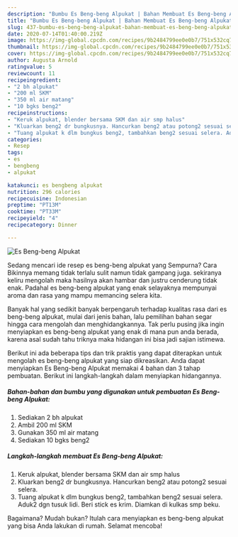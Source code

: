 ```yaml
---
description: "Bumbu Es Beng-beng Alpukat | Bahan Membuat Es Beng-beng Alpukat Yang Bisa Manjain Lidah"
title: "Bumbu Es Beng-beng Alpukat | Bahan Membuat Es Beng-beng Alpukat Yang Bisa Manjain Lidah"
slug: 437-bumbu-es-beng-beng-alpukat-bahan-membuat-es-beng-beng-alpukat-yang-bisa-manjain-lidah
date: 2020-07-14T01:40:00.219Z
image: https://img-global.cpcdn.com/recipes/9b2484799ee0e0b7/751x532cq70/es-beng-beng-alpukat-foto-resep-utama.jpg
thumbnail: https://img-global.cpcdn.com/recipes/9b2484799ee0e0b7/751x532cq70/es-beng-beng-alpukat-foto-resep-utama.jpg
cover: https://img-global.cpcdn.com/recipes/9b2484799ee0e0b7/751x532cq70/es-beng-beng-alpukat-foto-resep-utama.jpg
author: Augusta Arnold
ratingvalue: 5
reviewcount: 11
recipeingredient:
- "2 bh alpukat"
- "200 ml SKM"
- "350 ml air matang"
- "10 bgks beng2"
recipeinstructions:
- "Keruk alpukat, blender bersama SKM dan air smp halus"
- "Kluarkan beng2 dr bungkusnya. Hancurkan beng2 atau potong2 sesuai selera."
- "Tuang alpukat k dlm bungkus beng2, tambahkan beng2 sesuai selera. Aduk2 dgn tusuk lidi. Beri stick es krim. Diamkan di kulkas smp beku."
categories:
- Resep
tags:
- es
- bengbeng
- alpukat

katakunci: es bengbeng alpukat 
nutrition: 296 calories
recipecuisine: Indonesian
preptime: "PT13M"
cooktime: "PT33M"
recipeyield: "4"
recipecategory: Dinner

---
```



![Es Beng-beng Alpukat](https://img-global.cpcdn.com/recipes/9b2484799ee0e0b7/751x532cq70/es-beng-beng-alpukat-foto-resep-utama.jpg)

Sedang mencari ide resep es beng-beng alpukat yang Sempurna? Cara Bikinnya memang tidak terlalu sulit namun tidak gampang juga. sekiranya keliru mengolah maka hasilnya akan hambar dan justru cenderung tidak enak. Padahal es beng-beng alpukat yang enak selayaknya mempunyai aroma dan rasa yang mampu memancing selera kita.



Banyak hal yang sedikit banyak berpengaruh terhadap kualitas rasa dari es beng-beng alpukat, mulai dari jenis bahan, lalu pemilihan bahan segar hingga cara mengolah dan menghidangkannya. Tak perlu pusing jika ingin menyiapkan es beng-beng alpukat yang enak di mana pun anda berada, karena asal sudah tahu triknya maka hidangan ini bisa jadi sajian istimewa.


Berikut ini ada beberapa tips dan trik praktis yang dapat diterapkan untuk mengolah es beng-beng alpukat yang siap dikreasikan. Anda dapat menyiapkan Es Beng-beng Alpukat memakai 4 bahan dan 3 tahap pembuatan. Berikut ini langkah-langkah dalam menyiapkan hidangannya.

<!--inarticleads1-->

##### Bahan-bahan dan bumbu yang digunakan untuk pembuatan Es Beng-beng Alpukat:

1. Sediakan 2 bh alpukat
1. Ambil 200 ml SKM
1. Gunakan 350 ml air matang
1. Sediakan 10 bgks beng2




<!--inarticleads2-->

##### Langkah-langkah membuat Es Beng-beng Alpukat:

1. Keruk alpukat, blender bersama SKM dan air smp halus
1. Kluarkan beng2 dr bungkusnya. Hancurkan beng2 atau potong2 sesuai selera.
1. Tuang alpukat k dlm bungkus beng2, tambahkan beng2 sesuai selera. Aduk2 dgn tusuk lidi. Beri stick es krim. Diamkan di kulkas smp beku.




Bagaimana? Mudah bukan? Itulah cara menyiapkan es beng-beng alpukat yang bisa Anda lakukan di rumah. Selamat mencoba!
